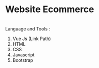 # Website Ecommerce
</br>
Language and Tools :
</br>
<ol>
<li>Vue Js (Link Path)</li>
<li>HTML</li>
<li>CSS</li>
<li>Javascript</li>
<li>Bootstrap</li>
</ol>
